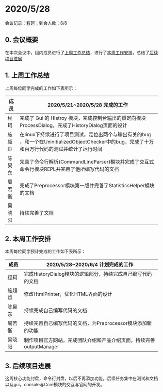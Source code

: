 # 2020/5/28

会议记录：程珂；到会人数：6/6

## 0. 会议概要

在本次会议中，组内成员进行了[上周工作总结](#jump1)，进行了[本周工作安排](#jump2)，总结了[后续项目进展](#jump3)

## <span id="jump1">1. 上周工作总结</span>

上周每位同学完成的工作如下表所示：

| 成员   | 2020/5/21~2020/5/28 完成的工作                               |
| ------ | ------------------------------------------------------------ |
| 程珂   | 完成了 Gui 的 Histroy 模块，完成控制台输出的重定向模块ProcessDialog，完成了HistoryDialog页面的设计 |
| 施超烜 | 在linux下持续进行了项目测试，定位出两个与输出有关的bug ，和一个在UninitializedObjectChecker中的bug，完成了十万和百万行代码的测试并统计了运行时间 |
| 陈昊东 | 完善了命令行解析(CommandLineParser)模块并完成了交互式命令行模块REPL并完善了他所编写代码的文档 |
| 周若衡 | 完成了Preprocessor模块第一版并完善了StatisticsHelper模块的文档 |
| 吴晓阳 | 持续完善了文档                                               |

## <span id="jump2">2. 本周工作安排</span>

本周每位同学预计完成的工作如下表所示：

| 成员   | 2020/5/28~2020/6/4 计划完成的工作                            |
| ------ | ------------------------------------------------------------ |
| 程珂   | 完成HistoryDialog模块的逻辑部分，持续完成自己编写代码的文档  |
| 施超烜 | 修改HtmlPrinter，优化HTML界面的设计                          |
| 陈昊东 | 持续完成自己编写代码的文档                                   |
| 周若衡 | 持续完善自己编写代码的文档，为Preprocessor模块添加新的功能   |
| 吴晓阳 | 制作项目官方网站，完成团队介绍和产品介绍页面，持续完善outputManager |

## <span id="jump3">3. 后续项目进展</span>

这周核心功能封盘，命令行封盘，以后不再添加功能，后续任务集中在测试和文档以及gui，console与Core模块的交互与官网的开发。